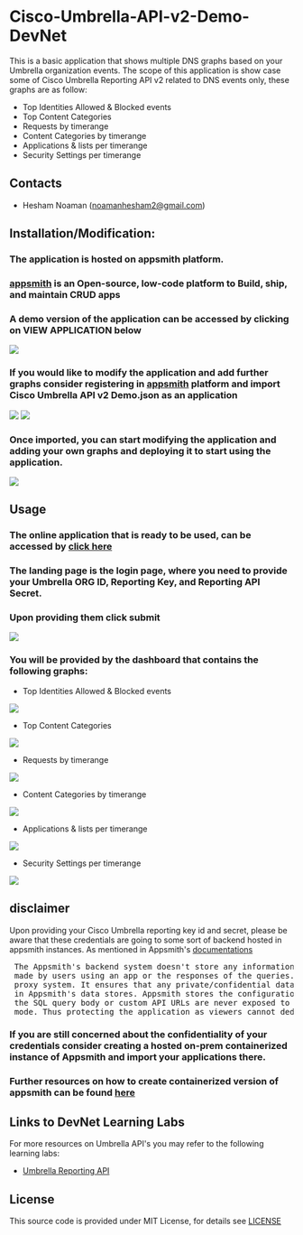 # Cisco-Umbrella-API-v2-Demo-DevNet

This is a basic application that shows multiple DNS graphs based on your Umbrella organization events.
The scope of this application is show case some of Cisco Umbrella Reporting API v2 related to DNS events only, these graphs are as follow:
- Top Identities Allowed & Blocked events
- Top Content Categories
- Requests by timerange 
- Content Categories by timerange 
- Applications & lists per timerange
- Security Settings per timerange


## Contacts

* Hesham Noaman (noamanhesham2@gmail.com)

## Installation/Modification:


### The application is hosted on appsmith platform.
### [appsmith](https://www.appsmith.com/) is an Open-source, low-code platform to Build, ship, and maintain CRUD apps

### A demo version of the application can be accessed by clicking on VIEW APPLICATION below 
 [![](https://assets.appsmith.com/git-sync/Buttons.svg) ](https://app.appsmith.com/applications/62b5f41920ae3225cef1ca55/pages/62b6a0cb20ae3225cef1f091?embed=true)


### If you would like to modify the application and add further graphs consider registering in [appsmith](https://app.appsmith.com/user/login) platform and import Cisco Umbrella API v2 Demo.json as an application

![](2022-07-05-21-34-19.png)
![](2022-07-05-21-34-49.png)

### Once imported, you can start modifying the application and adding your own graphs and deploying it to start using the application.
![](2022-07-05-21-38-05.png)

## Usage

### The online application that is ready to be used, can be accessed by [click here](https://app.appsmith.com/applications/62b5f41920ae3225cef1ca55/pages/62b6a0cb20ae3225cef1f091?embed=true)

### The landing page is the login page, where you need to provide your Umbrella ORG ID, Reporting Key, and Reporting API Secret.
### Upon providing them click submit
![](2022-07-05-21-43-53.png)

### You will be provided by the dashboard that contains the following graphs:


- Top Identities Allowed & Blocked events

![](2022-07-05-21-48-01.png)

- Top Content Categories

![](2022-07-05-21-48-37.png)

- Requests by timerange 

![](2022-07-05-21-49-02.png)

- Content Categories by timerange 

![](2022-07-05-21-50-13.png)

- Applications & lists per timerange

![](2022-07-05-21-51-59.png)

- Security Settings per timerange

![](2022-07-05-21-52-47.png)

## disclaimer


Upon providing your Cisco Umbrella reporting key id and secret, please be aware that these credentials are going to some sort of backend hosted in appsmith instances.
As mentioned in Appsmith's [documentations](https://docs.appsmith.com/security)
<pre>
 The Appsmith's backend system doesn't store any information related to the inputs
 made by users using an app or the responses of the queries. It acts as a pure 
 proxy system. It ensures that any private/confidential data is never logged or stored 
 in Appsmith's data stores. Appsmith stores the configuration of the queries so that 
 the SQL query body or custom API URLs are never exposed to the client in "view" 
 mode. Thus protecting the application as viewers cannot deduce the executed query.
</pre>

### If you are still concerned about the confidentiality of your credentials consider creating a hosted on-prem containerized instance of Appsmith and import your applications there.
### Further resources on how to create containerized version of appsmith can be found [here](https://docs.appsmith.com/widget-reference/container)

## Links to DevNet Learning Labs

For more resources on Umbrella API's  you may refer to the following learning labs:
* [Umbrella Reporting API](https://developer.cisco.com/learning/labs/sase-4-umbrella-reporting-v2/umbrella-reporting-v2-api-overview/)


## License

This source code is provided under MIT License, for details see [LICENSE](./LICENSE)
